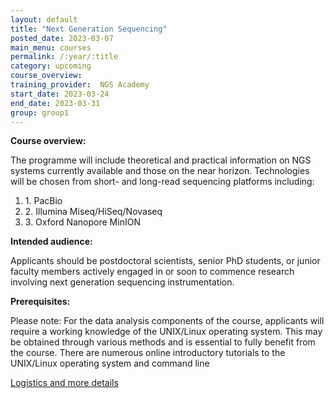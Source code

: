 ```yaml
---
layout: default
title: "Next Generation Sequencing"
posted_date: 2023-03-07
main_menu: courses
permalink: /:year/:title
category: upcoming
course_overview: 
training_provider:  NGS Academy
start_date: 2023-03-24
end_date: 2023-03-31
group: group1
---
```

  
<!-- ### SARS-CoV-2 NGS bioinformatics course 2021 -->


<p align="left"><b >Course overview:</b></p>

 <p align="left">The programme will include theoretical and practical information on NGS systems currently available and those on the near horizon. Technologies will be chosen from short- and long-read sequencing platforms including:  
 <ol class="list-unstyled">
<li>1. PacBio</li>
<li>2. Illumina Miseq/HiSeq/Novaseq</li>
<li>3. Oxford Nanopore MinION</li>
</ol>
 <p>
<p align="left"><b class="text-left">Intended audience:</b></p>
<p>Applicants should be postdoctoral scientists, senior PhD students, or junior faculty members actively engaged in or soon to commence research involving next generation sequencing instrumentation. </p>

<p align="left"><b class="text-left">Prerequisites:</b></p>
<p>Please note: For the data analysis components of the course, applicants will require a working knowledge of the UNIX/Linux operating system. This may be obtained through various methods and is essential to fully benefit from the course. There are numerous online introductory tutorials to the UNIX/Linux operating system and command line </p>
<a href="https://coursesandconferences.wellcomeconnectingscience.org/event/next-generation-sequencing-20230324/" target="_blank">Logistics and more details</a>

